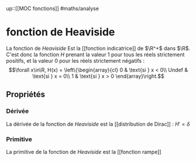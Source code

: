 up::[[MOC fonctions]]
#maths/analyse 
# fonction de Heaviside
La fonction de _Heaviside_ Est la [[fonction indicatrice]] de $\R^+$ dans $\R$.
C'est donc la fonction $H$ prenant la valeur $1$ pour tous les réels strictement positifs, et la valeur $0$ pour les réels strictement négatifs :
$$\forall x\in\R, H(x) = \left\{\begin{array}{cl}
0     & \text{si } x < 0\\
Undef & \text{si } x = 0\\
1     & \text{si } x > 0
\end{array}\right.$$


## Propriétés

### Dérivée
La dérivée de la fonction de _Heaviside_ est la [[distribution de Dirac]] : $H' = \delta$

### Primitive
La primitive de la fonction de _Heaviside_ est la [[fonction rampe]]
